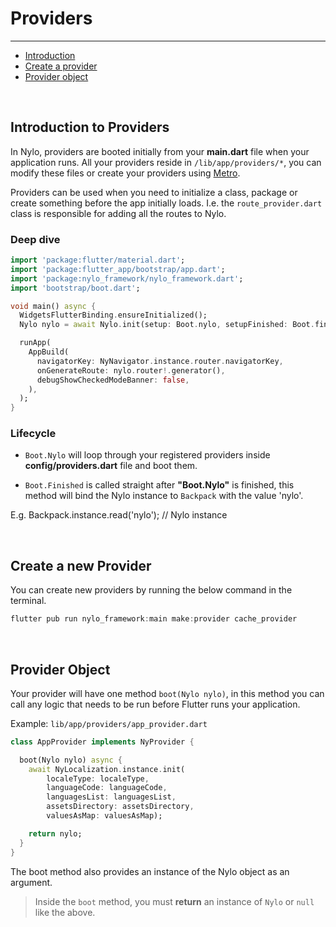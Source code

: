 # Providers

---

<a name="section-1"></a>
- [Introduction](#introduction "Introduction")
- [Create a provider](#create-a-provider "Create a provider")
- [Provider object](#provider-object "Provider object")


<div id="introduction"></div>
<br>

## Introduction to Providers

In Nylo, providers are booted initially from your <b>main.dart</b> file when your application runs. All your providers reside in `/lib/app/providers/*`, you can modify these files or create your providers using <a href="/docs/{{$version}}/metro#make-provider" target="_BLANK">Metro</a>.

Providers can be used when you need to initialize a class, package or create something before the app initially loads. I.e. the `route_provider.dart` class is responsible for adding all the routes to Nylo.

### Deep dive

```dart
import 'package:flutter/material.dart';
import 'package:flutter_app/bootstrap/app.dart';
import 'package:nylo_framework/nylo_framework.dart';
import 'bootstrap/boot.dart';

void main() async {
  WidgetsFlutterBinding.ensureInitialized();
  Nylo nylo = await Nylo.init(setup: Boot.nylo, setupFinished: Boot.finished); // This is where providers are booted

  runApp(
    AppBuild(
      navigatorKey: NyNavigator.instance.router.navigatorKey,
      onGenerateRoute: nylo.router!.generator(),
      debugShowCheckedModeBanner: false,
    ),
  );
}
```

### Lifecycle

- `Boot.Nylo` will loop through your registered providers inside <b>config/providers.dart</b> file and boot them.

- `Boot.Finished` is called straight after **"Boot.Nylo"** is finished, this method will bind the Nylo instance to `Backpack` with the value 'nylo'.

E.g. Backpack.instance.read('nylo'); // Nylo instance


<div id="create-a-provider"></div>
<br>

## Create a new Provider

You can create new providers by running the below command in the terminal.

```dart
flutter pub run nylo_framework:main make:provider cache_provider
```

<div id="provider-object"></div>
<br>

## Provider Object

Your provider will have one method `boot(Nylo nylo)`, in this method you can call any logic that needs to be run before Flutter runs your application.

Example: `lib/app/providers/app_provider.dart`

```dart
class AppProvider implements NyProvider {

  boot(Nylo nylo) async {
    await NyLocalization.instance.init(
        localeType: localeType,
        languageCode: languageCode,
        languagesList: languagesList,
        assetsDirectory: assetsDirectory,
        valuesAsMap: valuesAsMap);

    return nylo;
  }
}
```

The boot method also provides an instance of the Nylo object as an argument.

> Inside the `boot` method, you must **return** an instance of `Nylo` or `null` like the above.
